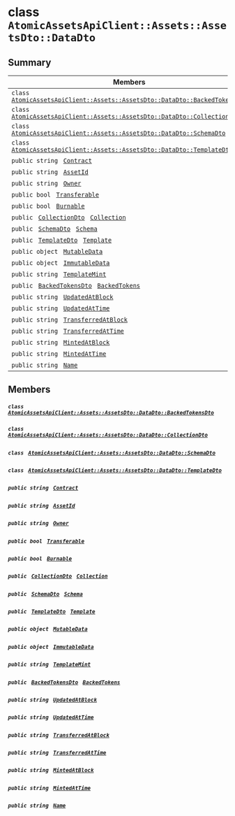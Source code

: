 # class `AtomicAssetsApiClient::Assets::AssetsDto::DataDto` 

## Summary

 Members                                | Descriptions                                
----------------------------------------|---------------------------------------------
`class ` [`AtomicAssetsApiClient::Assets::AssetsDto::DataDto::BackedTokensDto`](.github/workflows/documentation/md/AtomicAssetsApiClient--Assets--AssetsDto--DataDto--BackedTokensDto.md#class_atomic_assets_api_client_1_1_assets_1_1_assets_dto_1_1_data_dto_1_1_backed_tokens_dto)        | 
`class ` [`AtomicAssetsApiClient::Assets::AssetsDto::DataDto::CollectionDto`](.github/workflows/documentation/md/AtomicAssetsApiClient--Assets--AssetsDto--DataDto--CollectionDto.md#class_atomic_assets_api_client_1_1_assets_1_1_assets_dto_1_1_data_dto_1_1_collection_dto)        | 
`class ` [`AtomicAssetsApiClient::Assets::AssetsDto::DataDto::SchemaDto`](.github/workflows/documentation/md/AtomicAssetsApiClient--Assets--AssetsDto--DataDto--SchemaDto.md#class_atomic_assets_api_client_1_1_assets_1_1_assets_dto_1_1_data_dto_1_1_schema_dto)        | 
`class ` [`AtomicAssetsApiClient::Assets::AssetsDto::DataDto::TemplateDto`](.github/workflows/documentation/md/AtomicAssetsApiClient--Assets--AssetsDto--DataDto--TemplateDto.md#class_atomic_assets_api_client_1_1_assets_1_1_assets_dto_1_1_data_dto_1_1_template_dto)        | 
`public string ` [`Contract`](#class_atomic_assets_api_client_1_1_assets_1_1_assets_dto_1_1_data_dto_1a9b4baf8484b98d89513d7776a8877d0e) | 
`public string ` [`AssetId`](#class_atomic_assets_api_client_1_1_assets_1_1_assets_dto_1_1_data_dto_1a0066ff0d119e607c3ec5491c7aac86ff) | 
`public string ` [`Owner`](#class_atomic_assets_api_client_1_1_assets_1_1_assets_dto_1_1_data_dto_1a2bb39ac02455d05833c5f88b6ddc87ee) | 
`public bool ` [`Transferable`](#class_atomic_assets_api_client_1_1_assets_1_1_assets_dto_1_1_data_dto_1ab0a2025837cfad369c22e114d1c93d42) | 
`public bool ` [`Burnable`](#class_atomic_assets_api_client_1_1_assets_1_1_assets_dto_1_1_data_dto_1a50c30f69b54db362be32720d5cc433bd) | 
`public ` [`CollectionDto`](.github/workflows/documentation/md/AtomicAssetsApiClient--Assets--AssetsDto--DataDto--CollectionDto.md#class_atomic_assets_api_client_1_1_assets_1_1_assets_dto_1_1_data_dto_1_1_collection_dto)` ` [`Collection`](#class_atomic_assets_api_client_1_1_assets_1_1_assets_dto_1_1_data_dto_1ac6d9b0c1cef1d8ad020fa9b6fc1c3319) | 
`public ` [`SchemaDto`](.github/workflows/documentation/md/AtomicAssetsApiClient--Assets--AssetsDto--DataDto--SchemaDto.md#class_atomic_assets_api_client_1_1_assets_1_1_assets_dto_1_1_data_dto_1_1_schema_dto)` ` [`Schema`](#class_atomic_assets_api_client_1_1_assets_1_1_assets_dto_1_1_data_dto_1ad93c55d7b2a8254b86543bda80750a31) | 
`public ` [`TemplateDto`](.github/workflows/documentation/md/AtomicAssetsApiClient--Assets--AssetsDto--DataDto--TemplateDto.md#class_atomic_assets_api_client_1_1_assets_1_1_assets_dto_1_1_data_dto_1_1_template_dto)` ` [`Template`](#class_atomic_assets_api_client_1_1_assets_1_1_assets_dto_1_1_data_dto_1a8d65cc2a5ff793ff3eb7a51b7d72e43f) | 
`public object ` [`MutableData`](#class_atomic_assets_api_client_1_1_assets_1_1_assets_dto_1_1_data_dto_1a517f1227ead52951840392f73f535a52) | 
`public object ` [`ImmutableData`](#class_atomic_assets_api_client_1_1_assets_1_1_assets_dto_1_1_data_dto_1a9fed56023309e1abafab5d3a66612ffd) | 
`public string ` [`TemplateMint`](#class_atomic_assets_api_client_1_1_assets_1_1_assets_dto_1_1_data_dto_1a82c766587c3554c5c8b1b16e2cf29799) | 
`public ` [`BackedTokensDto`](.github/workflows/documentation/md/AtomicAssetsApiClient--Assets--AssetsDto--DataDto--BackedTokensDto.md#class_atomic_assets_api_client_1_1_assets_1_1_assets_dto_1_1_data_dto_1_1_backed_tokens_dto)` ` [`BackedTokens`](#class_atomic_assets_api_client_1_1_assets_1_1_assets_dto_1_1_data_dto_1ace4511d1490d9905e3f19026c18dbc96) | 
`public string ` [`UpdatedAtBlock`](#class_atomic_assets_api_client_1_1_assets_1_1_assets_dto_1_1_data_dto_1a6bb57b5afa05403c9d9c39296178c9ef) | 
`public string ` [`UpdatedAtTime`](#class_atomic_assets_api_client_1_1_assets_1_1_assets_dto_1_1_data_dto_1a72262f869452135882a475b6636de902) | 
`public string ` [`TransferredAtBlock`](#class_atomic_assets_api_client_1_1_assets_1_1_assets_dto_1_1_data_dto_1ab2e154e0d51a36f9dd001bd6ccda4571) | 
`public string ` [`TransferredAtTime`](#class_atomic_assets_api_client_1_1_assets_1_1_assets_dto_1_1_data_dto_1abaf0a7b245b0a4891c81c278b57898b7) | 
`public string ` [`MintedAtBlock`](#class_atomic_assets_api_client_1_1_assets_1_1_assets_dto_1_1_data_dto_1aece51bb353a548fed2f074df53cc3dc2) | 
`public string ` [`MintedAtTime`](#class_atomic_assets_api_client_1_1_assets_1_1_assets_dto_1_1_data_dto_1a02bd8923fc7b1802cd28ec5286c14d0e) | 
`public string ` [`Name`](#class_atomic_assets_api_client_1_1_assets_1_1_assets_dto_1_1_data_dto_1a7ee9065718e6628dc7791b756fa6c0f9) | 

## Members

##### `class ` [`AtomicAssetsApiClient::Assets::AssetsDto::DataDto::BackedTokensDto`](.github/workflows/documentation/md/AtomicAssetsApiClient--Assets--AssetsDto--DataDto--BackedTokensDto.md#class_atomic_assets_api_client_1_1_assets_1_1_assets_dto_1_1_data_dto_1_1_backed_tokens_dto) 

##### `class ` [`AtomicAssetsApiClient::Assets::AssetsDto::DataDto::CollectionDto`](.github/workflows/documentation/md/AtomicAssetsApiClient--Assets--AssetsDto--DataDto--CollectionDto.md#class_atomic_assets_api_client_1_1_assets_1_1_assets_dto_1_1_data_dto_1_1_collection_dto) 

##### `class ` [`AtomicAssetsApiClient::Assets::AssetsDto::DataDto::SchemaDto`](.github/workflows/documentation/md/AtomicAssetsApiClient--Assets--AssetsDto--DataDto--SchemaDto.md#class_atomic_assets_api_client_1_1_assets_1_1_assets_dto_1_1_data_dto_1_1_schema_dto) 

##### `class ` [`AtomicAssetsApiClient::Assets::AssetsDto::DataDto::TemplateDto`](.github/workflows/documentation/md/AtomicAssetsApiClient--Assets--AssetsDto--DataDto--TemplateDto.md#class_atomic_assets_api_client_1_1_assets_1_1_assets_dto_1_1_data_dto_1_1_template_dto) 

##### `public string ` [`Contract`](#class_atomic_assets_api_client_1_1_assets_1_1_assets_dto_1_1_data_dto_1a9b4baf8484b98d89513d7776a8877d0e) 

##### `public string ` [`AssetId`](#class_atomic_assets_api_client_1_1_assets_1_1_assets_dto_1_1_data_dto_1a0066ff0d119e607c3ec5491c7aac86ff) 

##### `public string ` [`Owner`](#class_atomic_assets_api_client_1_1_assets_1_1_assets_dto_1_1_data_dto_1a2bb39ac02455d05833c5f88b6ddc87ee) 

##### `public bool ` [`Transferable`](#class_atomic_assets_api_client_1_1_assets_1_1_assets_dto_1_1_data_dto_1ab0a2025837cfad369c22e114d1c93d42) 

##### `public bool ` [`Burnable`](#class_atomic_assets_api_client_1_1_assets_1_1_assets_dto_1_1_data_dto_1a50c30f69b54db362be32720d5cc433bd) 

##### `public ` [`CollectionDto`](.github/workflows/documentation/md/AtomicAssetsApiClient--Assets--AssetsDto--DataDto--CollectionDto.md#class_atomic_assets_api_client_1_1_assets_1_1_assets_dto_1_1_data_dto_1_1_collection_dto)` ` [`Collection`](#class_atomic_assets_api_client_1_1_assets_1_1_assets_dto_1_1_data_dto_1ac6d9b0c1cef1d8ad020fa9b6fc1c3319) 

##### `public ` [`SchemaDto`](.github/workflows/documentation/md/AtomicAssetsApiClient--Assets--AssetsDto--DataDto--SchemaDto.md#class_atomic_assets_api_client_1_1_assets_1_1_assets_dto_1_1_data_dto_1_1_schema_dto)` ` [`Schema`](#class_atomic_assets_api_client_1_1_assets_1_1_assets_dto_1_1_data_dto_1ad93c55d7b2a8254b86543bda80750a31) 

##### `public ` [`TemplateDto`](.github/workflows/documentation/md/AtomicAssetsApiClient--Assets--AssetsDto--DataDto--TemplateDto.md#class_atomic_assets_api_client_1_1_assets_1_1_assets_dto_1_1_data_dto_1_1_template_dto)` ` [`Template`](#class_atomic_assets_api_client_1_1_assets_1_1_assets_dto_1_1_data_dto_1a8d65cc2a5ff793ff3eb7a51b7d72e43f) 

##### `public object ` [`MutableData`](#class_atomic_assets_api_client_1_1_assets_1_1_assets_dto_1_1_data_dto_1a517f1227ead52951840392f73f535a52) 

##### `public object ` [`ImmutableData`](#class_atomic_assets_api_client_1_1_assets_1_1_assets_dto_1_1_data_dto_1a9fed56023309e1abafab5d3a66612ffd) 

##### `public string ` [`TemplateMint`](#class_atomic_assets_api_client_1_1_assets_1_1_assets_dto_1_1_data_dto_1a82c766587c3554c5c8b1b16e2cf29799) 

##### `public ` [`BackedTokensDto`](.github/workflows/documentation/md/AtomicAssetsApiClient--Assets--AssetsDto--DataDto--BackedTokensDto.md#class_atomic_assets_api_client_1_1_assets_1_1_assets_dto_1_1_data_dto_1_1_backed_tokens_dto)` ` [`BackedTokens`](#class_atomic_assets_api_client_1_1_assets_1_1_assets_dto_1_1_data_dto_1ace4511d1490d9905e3f19026c18dbc96) 

##### `public string ` [`UpdatedAtBlock`](#class_atomic_assets_api_client_1_1_assets_1_1_assets_dto_1_1_data_dto_1a6bb57b5afa05403c9d9c39296178c9ef) 

##### `public string ` [`UpdatedAtTime`](#class_atomic_assets_api_client_1_1_assets_1_1_assets_dto_1_1_data_dto_1a72262f869452135882a475b6636de902) 

##### `public string ` [`TransferredAtBlock`](#class_atomic_assets_api_client_1_1_assets_1_1_assets_dto_1_1_data_dto_1ab2e154e0d51a36f9dd001bd6ccda4571) 

##### `public string ` [`TransferredAtTime`](#class_atomic_assets_api_client_1_1_assets_1_1_assets_dto_1_1_data_dto_1abaf0a7b245b0a4891c81c278b57898b7) 

##### `public string ` [`MintedAtBlock`](#class_atomic_assets_api_client_1_1_assets_1_1_assets_dto_1_1_data_dto_1aece51bb353a548fed2f074df53cc3dc2) 

##### `public string ` [`MintedAtTime`](#class_atomic_assets_api_client_1_1_assets_1_1_assets_dto_1_1_data_dto_1a02bd8923fc7b1802cd28ec5286c14d0e) 

##### `public string ` [`Name`](#class_atomic_assets_api_client_1_1_assets_1_1_assets_dto_1_1_data_dto_1a7ee9065718e6628dc7791b756fa6c0f9) 

